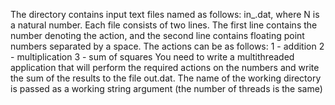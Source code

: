 The directory contains input text files named as follows: in_<N>.dat, where N is a natural number. 
Each file consists of two lines. The first line contains the number denoting the action, and the second line contains floating point numbers separated by a space.
The actions can be as follows:
1 - addition
2 - multiplication
3 - sum of squares
You need to write a multithreaded application that will perform the required actions on the numbers and write the sum of the results to the file out.dat.
The name of the working directory is passed as a working string argument (the number of threads is the same)
